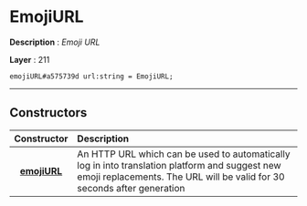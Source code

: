 # EmojiURL

**Description** : *Emoji URL*

**Layer** : 211

```tl
emojiURL#a575739d url:string = EmojiURL;
```

---

## Constructors

| Constructor | Description |
| :---: | :--- |
| [**emojiURL**](constructor/emojiURL) | An HTTP URL which can be used to automatically log in into translation platform and suggest new emoji replacements. The URL will be valid for 30 seconds after generation |